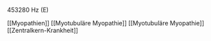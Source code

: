 453280 Hz (E)

[[Myopathien]]
[[Myotubuläre Myopathie]]
[[Myotubuläre Myopathie]]
[[Zentralkern-Krankheit]]